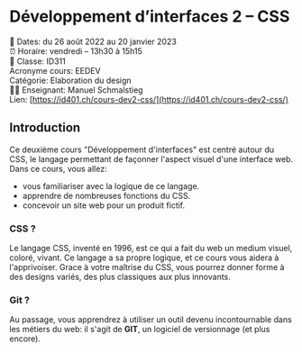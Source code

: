# Développement d’interfaces 2 – CSS

📅 Dates: du 26 août 2022 au 20 janvier 2023  
⏰ Horaire: vendredi – 13h30 à 15h15  
🏫 Classe: ID311  
Acronyme cours: EEDEV  
Catégorie: Elaboration du design  
👨‍🏫 Enseignant: Manuel Schmalstieg  
Lien: [https://id401.ch/cours-dev2-css/](https://id401.ch/cours-dev2-css/)


## Introduction

Ce deuxième cours "Développement d'interfaces" est centré autour du CSS, le langage permettant de façonner l'aspect visuel d'une interface web. Dans ce cours, vous allez:

- vous familiariser avec la logique de ce langage.
- apprendre de nombreuses fonctions du CSS.
- concevoir un site web pour un produit fictif.

### CSS ?

Le langage CSS, inventé en 1996, est ce qui a fait du web un medium visuel, coloré, vivant. Ce langage a sa propre logique, et ce cours vous aidera à l'apprivoiser. Grace à votre maîtrise du CSS, vous pourrez donner forme à des designs variés, des plus classiques aux plus innovants.

### Git ?

Au passage, vous apprendrez à utiliser un outil devenu incontournable dans les métiers du web: il s'agit de **GIT**, un logiciel de versionnage (et plus encore).
